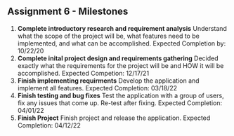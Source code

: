 ## Assignment 6 - Milestones
1. **Complete introductory research and requirement analysis**
Understand what the scope of the project will be, what features need to be implemented, and what can be accomplished.
Expected Completion by: 10/22/20
2. **Complete inital project design and requirements gathering**
Decided exactly what the requirements for the project will be and HOW it will be accomplished. Expected Competion: 12/17/21
3. **Finish implementing requirments**
Develop the application and implement all features. Expected Completion: 03/18/22
4. **Finish testing and bug fixes**
Test the application with a group of users, fix any issues that come up. Re-test after fixing. Expected Completion: 04/01/22
5. **Finish Project**
Finish project and release the application. Expected Completion: 04/12/22